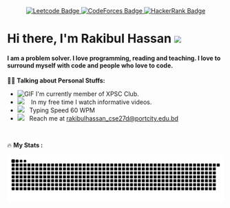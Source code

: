 
  <div align="center">
   <a href="https://leetcode.com/i_am_rakibul/" target="_blank" rel="noreferrer">
        <img src="https://img.shields.io/badge/-LeetCode-FFA116?style=for-the-badge&logo=LeetCode&logoColor=black" alt="Leetcode Badge"/>
    </a>
   <a href="https://codeforces.com/profile/rakibulhassan29052000" target="_blank" rel="noreferrer">
        <img src="https://img.shields.io/badge/Codeforces-445f9d?style=for-the-badge&logo=Codeforces&logoColor=white" alt="CodeForces Badge"/>
    </a>
    <a href="https://www.hackerrank.com/RakibulHassan?hr_r=1" target="_blank" rel="noreferrer">
        <img src="https://img.shields.io/badge/-Hackerrank-2EC866?style=for-the-badge&logo=HackerRank&logoColor=black" alt="HackerRank Badge"/>
    </a>
   
</div>



Hi there, I'm Rakibul Hassan ![](https://user-images.githubusercontent.com/18350557/176309783-0785949b-9127-417c-8b55-ab5a4333674e.gif) 
======================================================================================================================================



#### I am a problem solver. I love programming, reading and teaching. I love to surround myself with code and people who love to code.

👨‍💻 **Talking about Personal Stuffs:**



- <img alt="GIF" src="https://github.com/SP-XD/SP-XD/blob/main/images/Developer.gif" width="25" /> I'm currently member of XPSC Club.
- <img src="https://github.com/SP-XD/SP-XD/blob/main/images/lightning.gif?raw=true" width="12" />&nbsp;&nbsp;&nbsp; In my free time I watch informative videos.
- <img src="https://github.com/SP-XD/SP-XD/blob/main/images/hyperkitty.gif?raw=true" width="20" />&nbsp;&nbsp; Typing Speed 60 WPM
- <img src="https://github.com/SP-XD/SP-XD/blob/main/images/letterbox.gif?raw=true" width="25" /> &nbsp; Reach me at rakibulhassan_cse27d@portcity.edu.bd

<br>

🔥 **My Stats :**
<!-- <p><img align="center" src="https://github-readme-streak-stats.herokuapp.com/?user=rakibul-hassan-1&theme=github-dark" alt="rakibul-hassan-1" /></p> -->
<!-- <img  align="right" src="https://github.com/Rakibul-Hassan-1/Rakibul-Hassan-1/blob/main/git.webp">  -->
<!-- <img align="left" src="https://github.com/Rakibul-Hassan-1/Rakibul-Hassan-1/blob/main/vscode.webp" width="150"> -->


<!--img align="center" src="https://github.com/rafaballerini/rafaballerini/blob/output/github-contribution-grid-snake.svg" width="3000"-->
<picture>
  <source media="(prefers-color-scheme: dark)" srcset="https://github.com/Rakibul-Hassan-1/Rakibul-Hassan-1/blob/main/github-contribution-grid-snake-dark.svg">
  <source media="(prefers-color-scheme: light)" srcset="https://github.com/Rakibul-Hassan-1/Rakibul-Hassan-1/blob/main/github-contribution-grid-snake.svg">
  <img alt="github contribution grid snake animation" src="https://github.com/Rakibul-Hassan-1/Rakibul-Hassan-1/blob/main/github-contribution-grid-snake%20(1).svg">
</picture>
